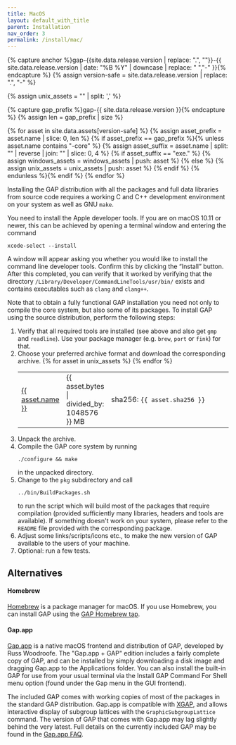 ```yaml
---
title: MacOS
layout: default_with_title
parent: Installation
nav_order: 3
permalink: /install/mac/
---
```



{% capture anchor %}gap-{{site.data.release.version | replace: ".", ""}}-{{ site.data.release.version | date: "%B %Y" | downcase | replace: " ","-" }}{% endcapture %}
{% assign version-safe = site.data.release.version | replace: ".", "-" %}

{% assign unix_assets    = "" | split: ',' %}

{% capture gap_prefix %}gap-{{ site.data.release.version }}{% endcapture %}
{% assign len = gap_prefix | size %}

{% for asset in site.data.assets[version-safe] %}
  {% assign asset_prefix = asset.name | slice: 0, len %}
  {% if asset_prefix == gap_prefix %}{% unless asset.name contains "-core" %}
    {% assign asset_suffix = asset.name | split: "" | reverse | join: "" | slice: 0, 4 %}
    {% if asset_suffix == "exe." %}
      {% assign windows_assets = windows_assets | push: asset %}
    {% else %}
      {% assign unix_assets = unix_assets | push: asset %}
    {% endif %}
    {% endunless %}{% endif %}
{% endfor %}

Installing the GAP distribution with all the packages and full data
libraries from source code requires a working C and C++ development
environment on your system as well as GNU `make`.

You need to install the Apple developer tools. If you are on
macOS 10.11 or newer, this can be achieved by opening a terminal window
and entering the command

    xcode-select --install

A window will appear
asking you whether you would like to install the command line developer
tools. Confirm this by clicking the “Install” button. After this
completed, you can verify that it worked by verifying that the directory
`/Library/Developer/CommandLineTools/usr/bin/` exists and contains executables
such as `clang` and `clang++`.


Note that to obtain a fully functional GAP installation you need not only to
compile the core system, but also some of its packages. To install
GAP using the source distribution, perform the following steps:

1. Verify that all required tools are installed (see above and also get `gmp` and `readline`).
Use your package manager (e.g. `brew`, `port` or `fink`) for that.
1. Choose your preferred archive format and download the corresponding archive.
   <table>
   <colgroup>
    <col width="15%">
    <col width="5%">
    <col>
   </colgroup>
   {% for asset in unix_assets %}
   <tr>
     <td>
       <a href="{{ asset.url }}">{{ asset.name }}</a>
     </td>
     <td>{{ asset.bytes | divided_by: 1048576 }} MB</td>
     <td>sha256: <code>{{ asset.sha256 }}</code> </td>
   </tr>
   {% endfor %}
   </table>
1. Unpack the archive.
1. Compile the GAP core system by running
   ```
   ./configure && make
   ```
   in the unpacked directory.
1. Change to the `pkg` subdirectory and call
   ```
   ../bin/BuildPackages.sh
   ```
   to run the script which will build most of the packages that require
   compilation (provided sufficiently many libraries, headers and tools are
   available). If something doesn't work on your system, please refer to the
   `README` file provided with the corresponding package.
1. Adjust some links/scripts/icons etc., to
make the new version of GAP available to the users of your machine.
1. Optional: run a few tests.




<h2>Alternatives</h2>

#### Homebrew

[Homebrew](http://brew.sh/) is a package manager for macOS.
If you use Homebrew, you can install GAP using the
[GAP Homebrew tap](https://github.com/gap-system/homebrew-gap).

#### Gap.app

[Gap.app](https://cocoagap.sourceforge.io/) is a native macOS frontend
and distribution of GAP, developed by Russ Woodroofe.  The "Gap.app + GAP" edition
includes a fairly complete copy of GAP, and can be installed by simply downloading a
disk image and dragging Gap.app to the Applications folder.  You can also install the built-in
GAP for use from your usual terminal via the Install GAP Command For Shell menu option
(found under the Gap menu in the GUI frontend).

The included GAP comes with working copies of most of the packages in the
standard GAP distribution.  Gap.app is compatible with
[XGAP](https://gap-packages.github.io/xgap/), and allows interactive display
of subgroup lattices with the `GraphicSubgroupLattice` command.
The version of GAP that comes with Gap.app may lag slightly behind the very latest.
Full details on the currently included GAP may be found in the
[Gap.app FAQ](https://cocoagap.sourceforge.io/faq.html#gapversioninfo).
